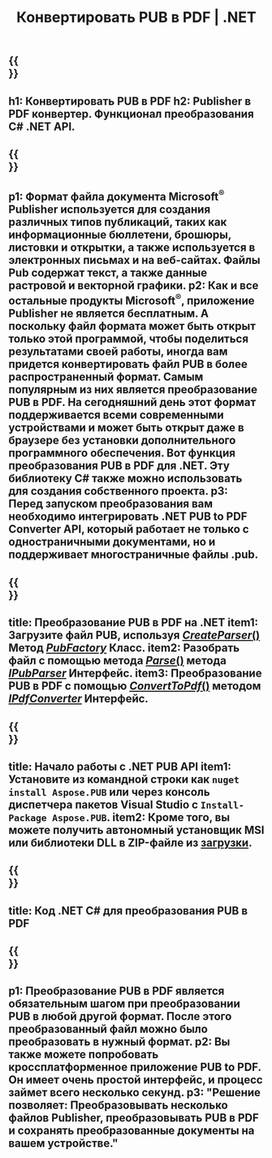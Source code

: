 ﻿---
translation: true
template: /_templates/conversion-child-net.md
title: Конвертировать PUB в PDF | .NET
description: Преобразование PUB в PDF с помощью .NET API в Windows, Linux и Mac OS X. Функция преобразования Publisher, которую легко интегрировать в ваше решение.
url: /net/conversion/pub-to-pdf/
metakeywords: pub to pdf net, конвертировать pub в pdf net, конвертер pub в pdf c#, конвертировать pub в pdf c#, pub to pdf c#
family: pub
platformtag: net
feature: conversion
---

{{<section banner>}}
---
h1: Конвертировать PUB в PDF
h2: Publisher в PDF конвертер. Функционал преобразования С# .NET API.
---

{{<section overview>}}
---
p1: Формат файла документа Microsoft<sup>®</sup> Publisher используется для создания различных типов публикаций, таких как информационные бюллетени, брошюры, листовки и открытки, а также используется в электронных письмах и на веб-сайтах. Файлы Pub содержат текст, а также данные растровой и векторной графики.
p2: Как и все остальные продукты Microsoft<sup>®</sup>, приложение Publisher не является бесплатным. А поскольку файл формата может быть открыт только этой программой, чтобы поделиться результатами своей работы, иногда вам придется конвертировать файл PUB в более распространенный формат. Самым популярным из них является преобразование PUB в PDF. На сегодняшний день этот формат поддерживается всеми современными устройствами и может быть открыт даже в браузере без установки дополнительного программного обеспечения. Вот функция преобразования PUB в PDF для .NET. Эту библиотеку C# также можно использовать для создания собственного проекта.
p3: Перед запуском преобразования вам необходимо интегрировать .NET PUB to PDF Converter API, который работает не только с одностраничными документами, но и поддерживает многостраничные файлы .pub.
---

{{<section feature1>}}
---
title: Преобразование PUB в PDF на .NET
item1: Загрузите файл PUB, используя [*CreateParser*()](https://apireference.aspose.com/pub/net/aspose.pub/pubfactory/methods/createparser/index) Метод [*PubFactory*](https://apireference.aspose.com/pub/net/aspose.pub/pubfactory) Класс.
item2: Разобрать файл с помощью метода [*Parse*()](https://apireference.aspose.com/pub/net/aspose.pub/ipubparser/methods/parse) метода [*IPubParser*](https://apireference.aspose.com/pub/net/aspose.pub/ipubparser) Интерфейс.
item3: Преобразование PUB в PDF с помощью [*ConvertToPdf*()](https://apireference.aspose.com/pub/net/aspose.pub/ipdfconverter/methods/converttopdf) методом [*IPdfConverter*](https://apireference.aspose.com/pub/net/aspose.pub/ipdfconverter) Интерфейс.
---

{{<section feature2>}}
---
title: Начало работы с .NET PUB API
item1: Установите из командной строки как ```nuget install Aspose.PUB``` или через консоль диспетчера пакетов Visual Studio с ```Install-Package Aspose.PUB```.
item2: Кроме того, вы можете получить автономный установщик MSI или библиотеки DLL в ZIP-файле из [загрузки](https://downloads.aspose.com/pub/net).
---

{{<section codeexample>}}
---
title: Код .NET C# для преобразования PUB в PDF
---

{{<section summary>}}
---
p1: Преобразование PUB в PDF является обязательным шагом при преобразовании PUB в любой другой формат. После этого преобразованный файл можно было преобразовать в нужный формат.
p2: Вы также можете попробовать кроссплатформенное приложение PUB to PDF. Он имеет очень простой интерфейс, и процесс займет всего несколько секунд.
p3: "Решение позволяет: Преобразовывать несколько файлов Publisher, преобразовывать PUB в PDF и сохранять преобразованные документы на вашем устройстве."
---
